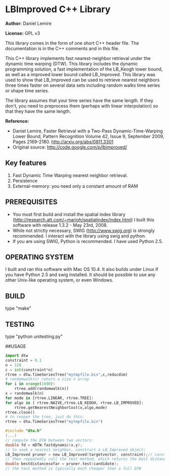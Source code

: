# LBImproved C++ Library

**Author:** Daniel Lemire 

**License:** GPL v3

This library comes in the form of one short C++ header file. The documentation
is in the C++ comments and in this file.

This C++ library implements fast nearest-neighbor retrieval under the dynamic
time warping (DTW). This library includes the dynamic programming solution, a
fast implementation of the LB_Keogh lower bound, as well as a improved lower
bound called LB_Improved. This library was used to show that LB_Improved can be
used to retrieve nearest neighbors three times faster on several data sets
including random walks time series or shape time series.

The library assumes that your time series have the same length. If they don't, you need to preprocess them (perhaps with linear interpolation) so that they have the same length.

**Reference:**
- Daniel Lemire, Faster Retrieval with a Two-Pass Dynamic-Time-Warping Lower Bound, Pattern Recognition Volume 42, Issue 9, September 2009, Pages 2169-2180. http://arxiv.org/abs/0811.3301
- Original source: http://code.google.com/p/lbimproved/

## Key features

1) Fast Dynamic Time Warping nearest neighbor retrieval.
2) Persistence
3) External-memory: you need only a constant amount of RAM


## PREREQUISITES

- You must first build and install the spatial index library 
  (http://research.att.com/~marioh/spatialindex/index.html)
  I built this software with release 1.3.2 - May 23rd, 2008.
- While not strictly necessary, SWIG (http://www.swig.org) is strongly recommended.
  I interact with the library using swig and python.
- If you are using SWIG, Python is recommended. I have used Python 2.5.

## OPERATING SYSTEM

I built and ran this software with Mac OS 10.4. It also builds under Linux
if you have Python 2.5 and swig installed. It should be possible to
use  any other Unix-like operating system, or even Windows. 

## BUILD

type "make"


## TESTING

type "python unitesting.py"

##USAGE

```python
import dtw
constraint = 0.1
n = 128
c = int(constraint*n)
rtree = dtw.TimeSeriesTree("mytmpfile.bin",c,reducdim)
# randomwalk(n) return a size n array
for i in xrange(1000):
    rtree.add(randomwalk(n))
x = randomwalk(n)
for mode in [rtree.LINEAR, rtree.TREE]:
for algo in [ rtree.NAIVE,rtree.LB_KEOGH, rtree.LB_IMPROVED]:
    rtree.getNearestNeighborCost(x,algo,mode) 
rtree.close()
# to reopen the tree, just do this:
rtree = dtw.TimeSeriesTree("mytmpfile.bin")
```

```c
#include "dtw.h"
(...)
// compute the DTW between two vectors:
double fd = mDTW.fastdynamic(x,y);
// to seek a nearest neighbor, construct a LB_Improved object:
LB_Improved pruner = new LB_Improved(targetvector, constraint);// constraint can be 10% of vector length
// then repeatedly call the test method, which returns the best distance so far
double bestdistancesofar = pruner.test(candidate);
// the test method is typically much cheaper than a full DTW
```
